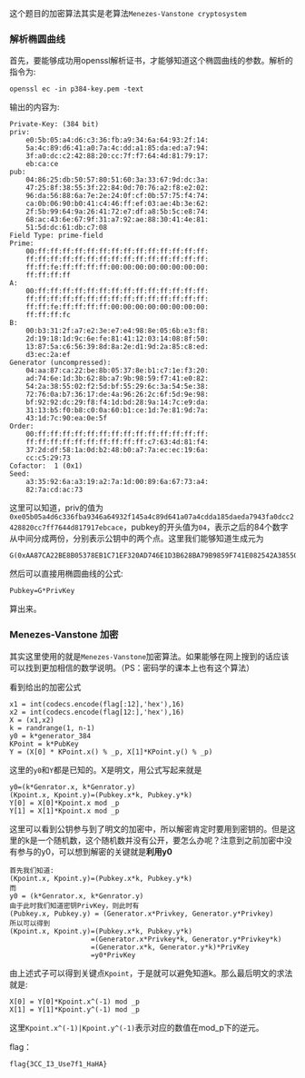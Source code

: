 这个题目的加密算法其实是老算法`Menezes-Vanstone cryptosystem`

### 解析椭圆曲线
首先，要能够成功用openssl解析证书，才能够知道这个椭圆曲线的参数。解析的指令为:
```
openssl ec -in p384-key.pem -text
```
输出的内容为:
```
Private-Key: (384 bit)
priv:
    e0:5b:05:a4:d6:c3:36:fb:a9:34:6a:64:93:2f:14:
    5a:4c:89:d6:41:a0:7a:4c:dd:a1:85:da:ed:a7:94:
    3f:a0:dc:c2:42:88:20:cc:7f:f7:64:4d:81:79:17:
    eb:ca:ce
pub:
    04:86:25:db:50:57:80:51:60:3a:33:67:9d:dc:3a:
    47:25:8f:38:55:3f:22:84:0d:70:76:a2:f8:e2:02:
    96:da:56:88:6a:7e:2e:24:0f:cf:0b:57:75:f4:74:
    ca:0b:06:90:b0:41:c4:46:ff:ef:03:ae:4b:3e:62:
    2f:5b:99:64:9a:26:41:72:e7:df:a8:5b:5c:e8:74:
    68:ac:43:6e:67:9f:31:a7:92:ae:88:30:41:4e:81:
    51:5d:dc:61:db:c7:08
Field Type: prime-field
Prime:
    00:ff:ff:ff:ff:ff:ff:ff:ff:ff:ff:ff:ff:ff:ff:
    ff:ff:ff:ff:ff:ff:ff:ff:ff:ff:ff:ff:ff:ff:ff:
    ff:ff:fe:ff:ff:ff:ff:00:00:00:00:00:00:00:00:
    ff:ff:ff:ff
A:
    00:ff:ff:ff:ff:ff:ff:ff:ff:ff:ff:ff:ff:ff:ff:
    ff:ff:ff:ff:ff:ff:ff:ff:ff:ff:ff:ff:ff:ff:ff:
    ff:ff:fe:ff:ff:ff:ff:00:00:00:00:00:00:00:00:
    ff:ff:ff:fc
B:
    00:b3:31:2f:a7:e2:3e:e7:e4:98:8e:05:6b:e3:f8:
    2d:19:18:1d:9c:6e:fe:81:41:12:03:14:08:8f:50:
    13:87:5a:c6:56:39:8d:8a:2e:d1:9d:2a:85:c8:ed:
    d3:ec:2a:ef
Generator (uncompressed):
    04:aa:87:ca:22:be:8b:05:37:8e:b1:c7:1e:f3:20:
    ad:74:6e:1d:3b:62:8b:a7:9b:98:59:f7:41:e0:82:
    54:2a:38:55:02:f2:5d:bf:55:29:6c:3a:54:5e:38:
    72:76:0a:b7:36:17:de:4a:96:26:2c:6f:5d:9e:98:
    bf:92:92:dc:29:f8:f4:1d:bd:28:9a:14:7c:e9:da:
    31:13:b5:f0:b8:c0:0a:60:b1:ce:1d:7e:81:9d:7a:
    43:1d:7c:90:ea:0e:5f
Order:
    00:ff:ff:ff:ff:ff:ff:ff:ff:ff:ff:ff:ff:ff:ff:
    ff:ff:ff:ff:ff:ff:ff:ff:ff:ff:c7:63:4d:81:f4:
    37:2d:df:58:1a:0d:b2:48:b0:a7:7a:ec:ec:19:6a:
    cc:c5:29:73
Cofactor:  1 (0x1)
Seed:
    a3:35:92:6a:a3:19:a2:7a:1d:00:89:6a:67:73:a4:
    82:7a:cd:ac:73
```
这里可以知道，priv的值为`0xe05b05a4d6c336fba9346a64932f145a4c89d641a07a4cdda185daeda7943fa0dcc2428820cc7ff7644d817917ebcace`，pubkey的开头值为`04`，表示之后的84个数字从中间分成两份，分别表示公钥中的两个点。这里我们能够知道生成元为
```
G(0xAA87CA22BE8B05378EB1C71EF320AD746E1D3B628BA79B9859F741E082542A385502F25DBF55296C3A545E3872760AB7,0x3617DE4A96262C6F5D9E98BF9292DC29F8F41DBD289A147CE9DA3113B5F0B8C00A60B1CE1D7E819D7A431D7C90EA0E5F)
```
然后可以直接用椭圆曲线的公式:
```
Pubkey=G*PrivKey
```
算出来。

### Menezes-Vanstone 加密
其实这里使用的就是`Menezes-Vanstone`加密算法。如果能够在网上搜到的话应该可以找到更加相信的数学说明。（PS：密码学的课本上也有这个算法）

看到给出的加密公式
```
x1 = int(codecs.encode(flag[:12],'hex'),16)
x2 = int(codecs.encode(flag[12:],'hex'),16)
X = (x1,x2)
k = randrange(1, n-1)
y0 = k*generator_384
KPoint = k*PubKey
Y = (X[0] * KPoint.x() % _p, X[1]*KPoint.y() % _p)
```
这里的`y0`和`Y`都是已知的。X是明文，用公式写起来就是
```
y0=(k*Genrator.x, k*Genrator.y)
(Kpoint.x, Kpoint.y)=(Pubkey.x*k, Pubkey.y*k)
Y[0] = X[0]*Kpoint.x mod _p
Y[1] = X[1]*Kpoint.x mod _p
```
这里可以看到公钥参与到了明文的加密中，所以解密肯定时要用到密钥的。但是这里的k是一个随机数，这个随机数并没有公开，要怎么办呢？注意到之前加密中没有参与的y0，可以想到解密的关键就是**利用y0**
```
首先我们知道:
(Kpoint.x, Kpoint.y)=(Pubkey.x*k, Pubkey.y*k)
而
y0 = (k*Genrator.x, k*Genrator.y)
由于此时我们知道密钥PrivKey，则此时有
(Pubkey.x, Pubkey.y) = (Generator.x*Privkey, Generator.y*Privkey)
所以可以得到
(Kpoint.x, Kpoint.y)=(Pubkey.x*k, Pubkey.y*k)    
					=(Generator.x*Privkey*k, Generator.y*Privkey*k)
					=(Generator.x*k, Generator.y*k)*PrivKey
					=y0*PrivKey
```
由上述式子可以得到关键点`Kpoint`，于是就可以避免知道k。那么最后明文的求法就是:
```
X[0] = Y[0]*Kpoint.x^(-1) mod _p
X[1] = Y[1]*Kpoint.y^(-1) mod _p
```
这里`Kpoint.x^(-1)|Kpoint.y^(-1)`表示对应的数值在mod_p下的逆元。

flag：
```
flag{3CC_I3_Use7f1_HaHA}
```